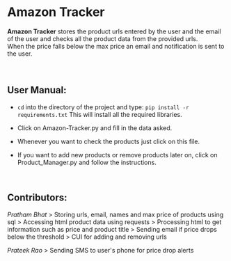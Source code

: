 # Amazon Tracker

<b>Amazon Tracker</b> stores the product urls entered by the user and the email of the user and
checks all the product data from the provided urls.<br>
When the price falls below the max price an email and notification is sent to the user.
<br><br><br>

## **User Manual:**

* ```cd``` into the directory of the project and type: 
        ```
        pip install -r requirements.txt
        ```
   This will install all the required libraries.

* Click on Amazon-Tracker.py and fill in the data asked.

* Whenever you want to check the products just click on this file.

* If you want to add new products or remove products later on, click on Product_Manager.py
  and follow the instructions.
<br>

## **Contributors:**

*Pratham Bhat*
    > Storing urls, email, names and max price of products using sql
    > Accessing html product data using requests
    > Processing html to get information such as price and product title
    > Sending email if price drops below the threshold
    > CUI for adding and removing urls

*Prateek Rao*
        > Sending SMS to user's phone for price drop alerts
